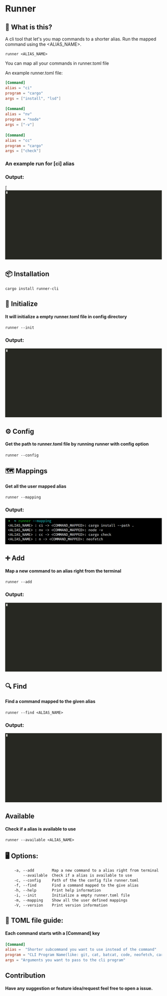 # Runner

## 🤔 What is this?
A cli tool that let's you map commands to a shorter alias. Run the mapped command using the <ALIAS_NAME>.

```
runner <ALIAS_NAME>
```
You can map all your commands in runner.toml file

An example runner.toml file:
```toml
[Command]
alias = "ci"
program = "cargo"
args = ["install", "lsd"]

[Command]
alias = "nv"
program = "node"
args = ["-v"]

[Command]
alias = "cc"
program = "cargo"
args = ["check"]

```
### An example run for [ci] alias
### Output: 
[![ci](images/ci.gif)

## 📦 Installation
```
cargo install runner-cli
```

## 🏁 Initialize

#### It will initialize a empty runner.toml file in config directory

```
runner --init
```
### Output:
![init](images/init.gif)


## ⚙️ Config

#### Get the path to runner.toml file by running runner with config option
```
runner --config
```

## 🗺️ Mappings

#### Get all the user mapped alias

```
runner --mapping
```

### Output: 

![mapping](images/mapping.png)

## ➕ Add

#### Map a new command to an alias right from the terminal

```
runner --add
```

### Output: 

![add_gif](images/add.gif)

## 🔍 Find

#### Find a command mapped to the given alias

```
runner --find <ALIAS_NAME>
```

### Output:

![find](images/find.gif)

## Available 
#### Check if a alias is available to use

```
runner --available <ALIAS_NAME>
```

## 🖥️ Options:

```
    -a, --add        Map a new command to a alias right from terminal
        --available  Check if a alias is available to use
    -c, --config     Path of the the config file runner.toml
    -f, --find       Find a command mapped to the give alias
    -h, --help       Print help information
    -i, --init       Initialize a empty runner.toml file
    -m, --mapping    Show all the user defined mappings
    -V, --version    Print version information
```

## 📄 TOML file guide:

#### Each command starts wtih a [Command] key


```toml
[Command]
alias =  "Shorter subcommand you want to use instead of the command"
program = "CLI Program Name(like: git, cat, batcat, code, neofetch, cargo, python, node, npm etc.)"
args = "Arguments you want to pass to the cli program"
```

## Contribution
#### Have any suggestion or feature idea/request feel free to open a issue.
